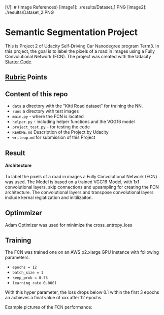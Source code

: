 ﻿﻿﻿﻿[//]: # (Image References)
[image1]: ./results/Dataset_1.PNG
[image2]: ./results/Dataset_2.PNG﻿


# Semantic Segmentation Project
This is Project 2 of Udacity Self-Driving Car Nanodegree program Term3. 
In this project, the goal is to label the pixels of a road in images using a Fully Convolutional Network (FCN).
The project was created with the Udacity [Starter Code](https://github.com/udacity/CarND-Semantic-Segmentation).

## [Rubric](https://review.udacity.com/#!/rubrics/989/view) Points

## Content of this repo
 - `data` a directory with the  "Kitti Road dataset" for training the NN.
 - `runs` a directory with test images
 - `main.py` - where the FCN is located 
 - `helper.py` - including helper functions and the VGG16 model
 - `project_test.py` - for testing the code
 - `README.md` Description of the Project by Udacity
 - `writeup.md` for submission of this Project
#####
## Result
#### Architecture
To label the pixels of a road in images a Fully Convolutional Network (FCN) was used. The Model is based on a trained VGG16 Model, with 1x1 convolutional layers, skip connections and upsampling for creating the FCN architecture. 
The convolutional layers and transpose convolutional layers include kernal reglatization and initilizaiton.

## Optimmizer
Adam Optimizer was used for minimize the cross_entropy_loss 

## Training
The FCN was trained one on an AWS p2.xlarge GPU instance with following parameters:
- `epochs = 12`
- `batch_size = 1`
- `keep_prob = 0.75`
- `learning_rate 0.0001`

With this hyper parameter, the loss drops below 0.1 within the first 3 epochs an achieves a final value of xxx after 12 epochs

Example pictures of the FCN performance:











